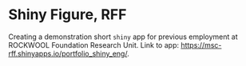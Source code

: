 # Shiny Figure, RFF  
Creating a demonstration short `shiny` app for previous employment at ROCKWOOL Foundation Research Unit. Link to app: https://msc-rff.shinyapps.io/portfolio_shiny_eng/.
